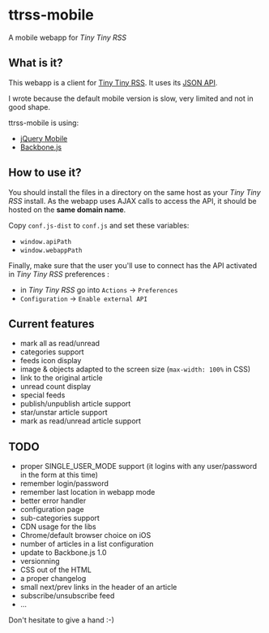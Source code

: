 ttrss-mobile
============

A mobile webapp for *Tiny Tiny RSS*

What is it?
-----------

This webapp is a client for [Tiny Tiny RSS](http://tt-rss.org).
It uses its [JSON API](http://tt-rss.org/redmine/projects/tt-rss/wiki/JsonApiReference).

I wrote because the default mobile version is slow, very limited and not in good shape.

ttrss-mobile is using:
 * [jQuery Mobile](http://jquerymobile.com/)
 * [Backbone.js](http://backbonejs.org/)


How to use it?
--------------

You should install the files in a directory on the same host as your *Tiny Tiny RSS* install.
As the webapp uses AJAX calls to access the API, it should be hosted on the **same domain name**.

Copy `conf.js-dist` to `conf.js` and set these variables:
 * `window.apiPath`
 * `window.webappPath`

Finally, make sure that the user you'll use to connect has the API activated in *Tiny Tiny RSS* preferences :
 * in *Tiny Tiny RSS* go into `Actions` -> `Preferences`
 * `Configuration` -> `Enable external API`


Current features
----------------

* mark all as read/unread
* categories support
* feeds icon display
* image & objects adapted to the screen size (`max-width: 100%` in CSS)
* link to the original article
* unread count display
* special feeds
* publish/unpublish article support
* star/unstar article support
* mark as read/unread article support

TODO
----

* proper SINGLE_USER_MODE support (it logins with any user/password in the form at this time)
* remember login/password
* remember last location in webapp mode
* better error handler
* configuration page
* sub-categories support
* CDN usage for the libs
* Chrome/default browser choice on iOS
* number of articles in a list configuration
* update to Backbone.js 1.0
* versionning
* CSS out of the HTML
* a proper changelog
* small next/prev links in the header of an article
* subscribe/unsubscribe feed
* ...

Don't hesitate to give a hand :-)
